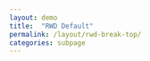 ```yaml
---
layout: demo
title:  "RWD Default"
permalink: /layout/rwd-break-top/
categories: subpage
---
```

<div class="board break-col">
  <div class="toolbar break-top"></div>
  <div class="play-area">
  </div>
  <div class="toolbar toolbar-secondary break-top"></div>
</div>